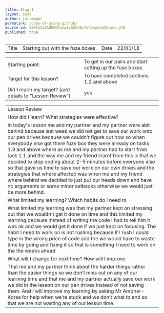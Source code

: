```yaml
---
title: Blog 1
layout: post
author: jai.magar
permalink: /copy-of-using-github/
source-id: 1ZFS1IzOA0PEWlnvw4vSbVcBv4mfoBpzvaDN-wea_3f8
published: true
---
```

<table>
  <tr>
    <td>Title</td>
    <td>Starting out with the fuze boxes.</td>
    <td>Date</td>
    <td>22/01/18</td>
  </tr>
</table>


<table>
  <tr>
    <td>Starting point:</td>
    <td>To get in our pairs and start setting up the fuse boxes.</td>
  </tr>
  <tr>
    <td>Target for this lesson?</td>
    <td>To have completed sections 1.2 and above</td>
  </tr>
  <tr>
    <td>Did I reach my target? 
(add details to "Lesson Review")</td>
    <td>yes</td>
  </tr>
</table>


<table>
  <tr>
    <td>Lesson Review</td>
  </tr>
  <tr>
    <td>How did I learn? What strategies were effective? </td>
  </tr>
  <tr>
    <td>In today's lesson me and my partner and my partner were abit behind because last week we did not get to save our work onto our pen drives because we couldn’t figure out how so when everybody else got there fuze box they were already on tasks 1.3 and above where as me and my partner had to start from task 1.1 and the way me and my friend learnt from this is that we decided to stop coding about 2-5 minutes before everyone else so that gave us time to save our work on our own drives and the strategies that where affected was when me and my friend where behind we decided to just put our heads down and have no arguments or some minor setbacks otherwise we would just be more behind.</td>
  </tr>
  <tr>
    <td>What limited my learning? Which habits do I need to </td>
  </tr>
  <tr>
    <td>What limited my learning was that my partner kept on stressing out that we wouldn’t get it done on time and this limited my learning because instead of writing the code I had to tell him it was ok and we would get it done if we just kept on focusing. The habit I need to work on is not rushing because if I rush I could type in the wrong price of code and the we would have to waste time by going and fixing it so that is something I need to work on the the weeks ahead.</td>
  </tr>
  <tr>
    <td>What will I change for next time? How will I improve </td>
  </tr>
  <tr>
    <td>That me and my partner think about the harder things rather than the easier things so we don’t miss out on any of our learning time and that me and my partner actually save our work we did in the lesson on our pen drives instead of not saving them. And I will improve my learning by asking Mr Ampher-Korsa for help when we’re stuck and we don’t what to and so that we are not wasting any of our lesson time.</td>
  </tr>
</table>


